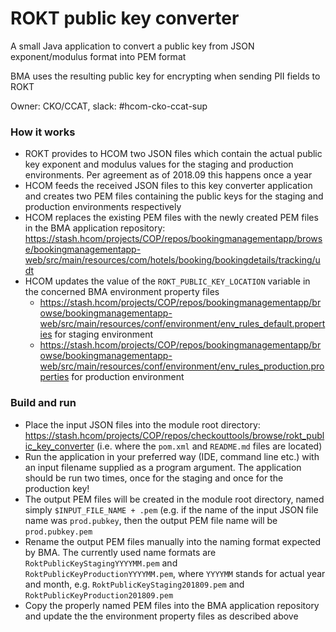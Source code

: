 # ROKT public key converter

A small Java application to convert a public key from JSON exponent/modulus format into PEM format

BMA uses the resulting public key for encrypting when sending PII fields to ROKT

Owner: CKO/CCAT, slack: #hcom-cko-ccat-sup

### How it works
  - ROKT provides to HCOM two JSON files which contain the actual public key exponent and modulus values for the staging and production environments. Per
    agreement as of 2018.09 this happens once a year
  - HCOM feeds the received JSON files to this key converter application and creates two PEM files containing the public keys for the staging and production
    environments respectively
  - HCOM replaces the existing PEM files with the newly created PEM files in the BMA application repository:
    https://stash.hcom/projects/COP/repos/bookingmanagementapp/browse/bookingmanagementapp-web/src/main/resources/com/hotels/booking/bookingdetails/tracking/udt
  - HCOM updates the value of the ```ROKT_PUBLIC_KEY_LOCATION``` variable in the concerned BMA environment property files
    * https://stash.hcom/projects/COP/repos/bookingmanagementapp/browse/bookingmanagementapp-web/src/main/resources/conf/environment/env_rules_default.properties for staging environment
    * https://stash.hcom/projects/COP/repos/bookingmanagementapp/browse/bookingmanagementapp-web/src/main/resources/conf/environment/env_rules_production.properties for production environment

### Build and run
  - Place the input JSON files into the module root directory: https://stash.hcom/projects/COP/repos/checkouttools/browse/rokt_public_key_converter
    (i.e. where the ```pom.xml``` and ```README.md``` files are located)
  - Run the application in your preferred way (IDE, command line etc.) with an input filename supplied as a program argument. The application should be run
    two times, once for the staging and once for the production key!
  - The output PEM files will be created in the module root directory, named simply ```$INPUT_FILE_NAME + .pem``` (e.g. if the name of the input JSON file name was
    ```prod.pubkey```, then the output PEM file name will be ```prod.pubkey.pem```
  - Rename the output PEM files manually into the naming format expected by BMA. The currently used name formats are ```RoktPublicKeyStagingYYYYMM.pem```
    and ```RoktPublicKeyProductionYYYYMM.pem```, where ```YYYYMM``` stands for actual year and month, e.g. ```RoktPublicKeyStaging201809.pem``` and
    ```RoktPublicKeyProduction201809.pem```
  - Copy the properly named PEM files into the BMA application repository and update the the environment property files as described above

